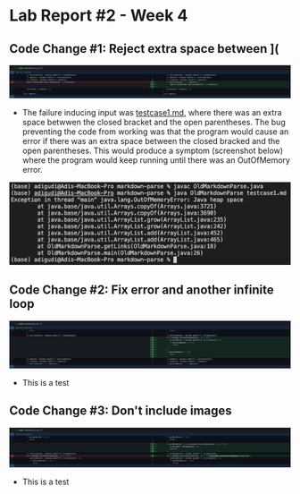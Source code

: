 # Lab Report #2 - Week 4

## Code Change #1: Reject extra space between ](
![Image](/images/Code-Error-1.png)

* The failure inducing input was [testcase1.md](https://github.com/adigudi/markdown-parse/blob/main/testcase1.md), where there was an extra space betwwen the closed bracket and the open parentheses. The bug preventing the code from working was that the program would cause an error if there was an extra space between the closed bracked and the open parentheses. This would produce a symptom (screenshot below) where the program would keep running until there was an OutOfMemory error.
 
![Image](/images/testcase1-symptom.png)

## Code Change #2: Fix error and another infinite loop
![Image](/images/Code-Error-2.png)
* This is a test

## Code Change #3: Don't include images
![Image](/images/Code-Error-3.png)
* This is a test
